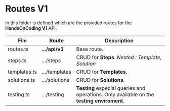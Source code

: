 # Routes V1

In this folder is defined which are the provided routes for the **HandsOnCoding V1** API.

| File | Route | Description |
|---|---|---|
| routes.ts | **.../api/v1** | Base route. |
| steps.ts | .../steps | CRUD for **Steps**. *Nested : Template, Solution*  |
| templates.ts | .../templates | CRUD for **Templates**. |
| solutions.ts | .../solutions | CRUD for **Solutions**. |
| testing.ts | .../testing | **Testing** especial queries and operations. Only available on the **testing enviroment**. |
